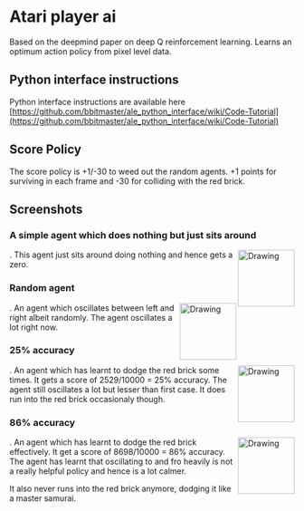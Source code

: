 # Atari player ai
Based on the deepmind paper on deep Q reinforcement learning. Learns an optimum action policy from pixel level data.

## Python interface instructions
Python interface instructions are available here
[https://github.com/bbitmaster/ale_python_interface/wiki/Code-Tutorial](https://github.com/bbitmaster/ale_python_interface/wiki/Code-Tutorial)

## Score Policy
The score policy is +1/-30 to weed out the random agents. +1 points for surviving in each frame and -30 for colliding with the red brick.


## Screenshots

### A simple agent which does nothing but just sits around
<img src="https://cloud.githubusercontent.com/assets/890250/14069263/4a602094-f4b5-11e5-8a0e-63a236134841.gif" alt="Drawing" height="100" align="right"/>. This agent just sits around doing nothing and hence gets a zero.

### Random agent
<img src="https://cloud.githubusercontent.com/assets/890250/14069265/4a6bc84a-f4b5-11e5-8f3d-f00cadc44013.gif" alt="Drawing" height="100" align="right"/>. An agent which oscillates between left and right albeit randomly. The agent oscillates a lot right now.

### 25% accuracy
<img src="https://cloud.githubusercontent.com/assets/890250/14069264/4a63e86e-f4b5-11e5-9732-e26c0ada86d5.gif" alt="Drawing" height="100" align="right"/>. An agent which has learnt to dodge the red brick some times. It gets a score of 2529/10000 = 25% accuracy. The agent still oscillates a lot but lesser than first case. It does run into the red brick occasionaly though.

### 86% accuracy
<img src="https://cloud.githubusercontent.com/assets/890250/14069263/4a602094-f4b5-11e5-8a0e-63a236134841.gif" alt="Drawing" height="100" align="right"/>. An agent which has learnt to dodge the red brick effectively. It get a score of 8698/10000 = 86% accuracy. The agent has learnt that oscillating to and fro heavily is not a really helpful policy and hence is a lot calmer.

It also never runs into the red brick anymore, dodging it like a master samurai.
